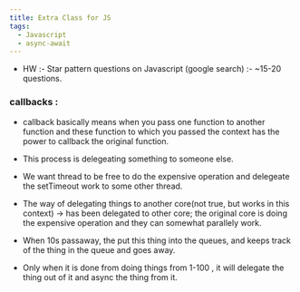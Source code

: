 ```yaml
---
title: Extra Class for JS
tags:
  - Javascript
  - async-await
---
```

  
- HW :- Star pattern questions on Javascript (google search) :- ~15-20 questions.
### callbacks :
  - callback basically means when you pass one function to another function and these function to which you passed the context has the power to callback the original function.

- This process is delegeating something to someone else.
- We want thread to be free to do the expensive operation and delegeate the setTimeout work to some other thread.
- The way of delegating things to another core(not true, but works in this context) -> has been delegated to other core; the original core is doing the expensive operation and they can somewhat parallely work.
-  When 10s passaway, the put this thing into the queues, and keeps track of the thing in the queue and goes away.
-  Only when it is done from doing things from 1-100 , it will delegate the thing out of it and async the thing from it.


